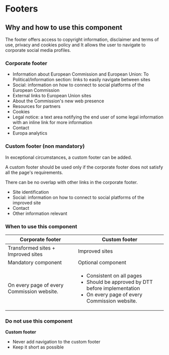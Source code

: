 # Footers

## Why and how to use this component
The footer offers access to copyright information, disclaimer and terms of use, privacy and cookies policy and It allows the user to navigate to corporate social media profiles.

### Corporate footer

- Information about European Commission and European Union: To Political/Information section: links to easily navigate between sites
- Social: information on how to connect to social platforms of the European Commission
- External links to European Union sites
- About the Commission's new web presence
- Resources for partners
- Cookies
- Legal notice: a text area notifying the end user of some legal information with an inline link for more information     
- Contact
- Europa analytics

### Custom footer (non mandatory)

In exceptional circumstances, a custom footer can be added.

A custom footer should be used only if the corporate footer does not satisfy all the page's requirements.

There can be no overlap with other links in the corporate footer.
- Site identification
- Social: information on how to connect to social platforms of the improved site
- Contact
- Other information relevant

### When to use this component

| Corporate footer | Custom footer |
|---|---|
| Transformed sites + Improved sites | Improved sites |
| Mandatory component | Optional component |
| On every page of every Commission website. | <ul><li>Consistent on all pages</li><li>Should be approved by DTT before implementation</li><li>On every page of every Commission website.</li></ul> |

### Do not use this component

**Custom footer**
- Never add navigation to the custom footer
- Keep it short as possible
